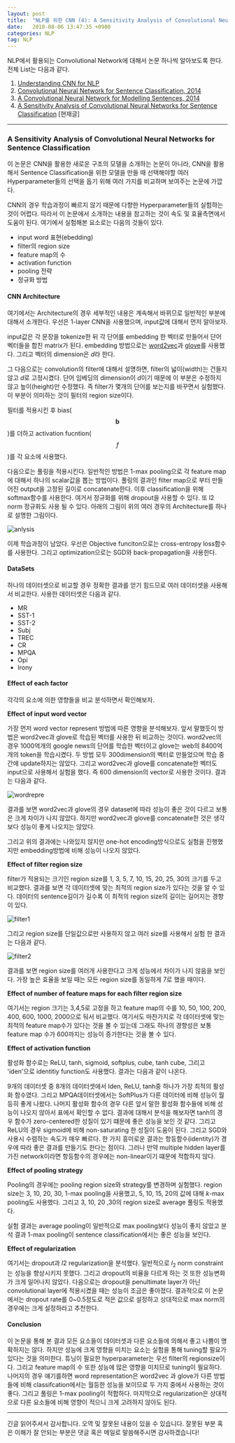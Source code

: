 ```yaml
---
layout: post
title:  "NLP를 위한 CNN (4): A Sensitivity Analysis of Convolutional Neural Networks for Sentence Classification"
date:   2018-08-06 13:47:35 +0900
categories: NLP
tag: NLP
---
```


NLP에서 활용되는 Convolutional Network에 대해서 논문 하나씩 알아보도록 한다. 전체 List는 다음과 같다.

1. [Understanding CNN for NLP](https://reniew.github.io/25/)
2. [Convolutional Neural Network for Sentence Classification, 2014](https://reniew.github.io/26/)
3. [A Convolutional Neural Network for Modelling Sentences, 2014](https://reniew.github.io/27/)
4. [A Sensitivity Analysis of Convolutional Neural Networks for Sentence Classification](https://reniew.github.io/28/) [현재글]

---

### A Sensitivity Analysis of Convolutional Neural Networks for Sentence Classification

이 논문은 CNN을 활용한 새로운 구조의 모델을 소개하는 논문이 아니라, CNN을 활용해서 Sentence Classification을 위한 모델을 만들 때 선택해야할 여러 Hyperparameter들의 선택을 돕기 위해 여러 가지를 비교하며 보여주는 논문에 가깝다.

CNN의 경우 학습과정이 빠르지 않기 때문에 다향한 Hyperparameter들의 실험하는 것이 어렵다. 따라서 이 논문에서 소개하는 내용을 참고하는 것이 속도 및 효율측면에서 도움이 된다. 여기에서 실험해본 요소로는 다음의 것들이 있다.

* input word 표현(ebedding)
* filter의 region size
* feature map의 수
* activation function
* pooling 전략
* 정규화 방법


#### CNN Architecture

여기에서는 Architecture의 경우 세부적인 내용은 계속해서 바뀌므로 일반적인 부분에 대해서 소개한다. 우선은 1-layer CNN을 사용했으며, input값에 대해서 먼저 알아보자.

input값은 각 문장을 tokenize한 뒤 각 단어를 embedding 한 벡터로 만들어서 단어 벡터들을 합친 matrix가 된다. embedding 방법으로는 [word2vec](https://reniew.github.io/21/)과 [glove](https://reniew.github.io/23/)를 사용했다. 그리고 벡터의 dimension은 $d$라 한다.

그 다음으로는 convolution의 filter에 대해서 설명하면, filter의 넓이(width)는 건들지 않고 $d$로 고정시켰다. 단어 임베딩의 dimension이 $d$이기 때문에 이 부분은 수정하지 않고 높이(height)만 수정했다. 즉 filter가 몇개의 단어를 보는지를 바꾸면서 실험했다. 이 부분이 의미하는 것이 필터의 region size이다.

필터를 적용시킨 후 bias($$\mathbf{b}$$)를 더하고 activation fucntion($$f$$)를 각 요소에 사용했다.

다음으로는 풀링을 적용시킨다. 일반적인 방법은 1-max pooling으로 각 feature map에 대해서 하나의 scalar값을 뽑는 방법이다. 풀링의 결과인 filter map으로 부터 만들어진 output을 고정된 길이로 concatenate한다. 이후 classification을 위해 softmax함수를 사용한다. 여거서 정규화를 위해 dropout을 사용할 수 있다. 또 l2 norm 정규화도 사용 될 수 있다. 아래의 그림이 위의 여러 경우의 Architecture를 하나로 설명한 그림이다.


![anlysis](https://i.imgur.com/2zeqaFH.jpg)

이제 학습과정이 남았다. 우선은 Objective funciton으로는 cross-entropy loss함수를 사용한다. 그리고 optimization으로는 SGD와 back-propagation을 사용한다.

#### DataSets

하나의 데이터셋으로 비교할 경우 정확한 결과를 얻기 힘드므로 여러 데이터셋을 사용해서 비교한다. 사용한 데이터셋은 다음과 같다.

* MR
* SST-1
* SST-2
* Subj
* TREC
* CR
* MPQA
* Opi
* Irony  

#### Effect of each factor

각각의 요소에 의한 영향들을 비교 분석하면서 확인해보자.

**Effect of input word vector**

가장 먼저 word vector represent 방법에 따른 영향을 분석해보자. 앞서 말했듯이 방법은 word2vec과 glove로 학습된 벡터를 사용한 뒤 비교하는 것이다. word2vec의 경우 1000억개의 google news의 단어를 학습한 벡터이고 glove는 web의 8400억개의 token을 학습시켰다. 두 방법 모두 300dimension의 벡터로 만들었으며 학습 중간에 update하지는 않았다. 그리고 word2vec과 glove를 concatenate한 벡터도 input으로 사용해서 실험을 했다. 즉 600 dimension의 vector로 사용한 것이다. 결과는 다음과 같다.

![wordrepre](https://i.imgur.com/Q6nVxgg.jpg)

결과를 보면 word2vec과 glove의 경우 dataset에 따라 성능이 좋은 것이 다르고 보통은 크게 차이가 나지 않았다. 하지만 word2vec과 glove를 concatenate한 것은 생각보다 성능이 좋게 나오지는 않았다.

그리고 위의 결과에는 나와있지 않지만 one-hot encoding방식으로도 실험을 진행했지만 embedding방법에 비해 성능이 나오지 않았다.

**Effect of filter region size**

filter가 적용되는 크기인 region size를 1, 3, 5, 7, 10, 15, 20, 25, 30의 크기를 두고 비교했다. 결과를 보면 각 데이터셋에 맞는 최적의 region size가 있다는 것을 알 수 있다. 데이터의 sentence길이가 길수록 이 최적의 region size의 길이는 길어지는 경향이 있다.

![filter1](https://i.imgur.com/eub1lhJ.jpg)

그리고 region size를 단일값으로만 사용하지 않고 여러 size를 사용해서 실험 한 결과는 다음과 같다.

![filter2](https://i.imgur.com/4jcFQC8.jpg)

결과를 보면 region size를 여러개 사용한다고 크게 성능에서 차이가 나지 않음을 보인다. 가장 높은 효율을 보일 때는 모든 region size를 동일하게 7로 했을 때이다.

**Effect of number of feature maps for each filter region size**

여기서는 region 크기는 3,4,5로 고정을 하고 feature map의 수를 10, 50, 100, 200, 400, 600, 1000, 2000으로 둬서 비교했다. 여기서도 마찬가지로 각 데이터셋에 맞는 최적의 feature map수가 있다는 것을 볼 수 있는데 그래도 하나의 경향성은 보통 feature map 수가 600까지는 성능이 증가한다는 것을 볼 수 있다.

**Effect of activation function**

활성화 함수로는 ReLU, tanh, sigmoid, softplus, cube, tanh cube, 그리고 'iden'으로 identitiy function도 사용했다. 결과는 다음과 같이 나온다.

9개의 데이터셋 중 8개의 데이터셋에서 Iden, ReLU, tanh중 하나가 가장 최적의 활성화 함수였다. 그리고 MPQA데이터셋에서는 SoftPlus가 다른 데이터에 비해 성능이 월등히 좋게 나왔다. 나머지 활성화 함수의 경우 다른 앞서 말한 활성화 함수들에 비해 성능이 나오지 않아서 표에서 확인할 수 없다. 결과에 대해서 분석을 해보자면 tanh의 경우 함수가 zero-centered한 성질이 있기 떄문에 좋은 성능을 보인 것 같다. 그리고 ReLU의 경우 sigmoid에 비해 non-saturating 한 성질이 도움이 된다. 그리고 SGD와 사용시 수렴하는 속도가 매우 빠르다. 한 가지 흥미로운 결과는 항등함수(identity)가 경우에 따라 좋은 결과를 만들기도 한다는 점이다. 그러나 만약 multiple hidden layer를 가진 network이라면 항등함수의 경우에는 non-linear이기 떄문에 적합하지 않다.

**Effect of pooling strategy**

Pooling의 경우에는 pooling region size와 strategy를 변경하며 실험했다. region size는 3, 10, 20, 30, 1-max pooling을 사용했고, 5, 10, 15, 20의 값에 대해 $k$-max pooling도 사용했다. 그리고 3, 10, 20 ,30의 region size로 average 풀링도 적용했다.

실험 결과는 average pooling이 일반적으로 max pooling보다 성능이 좋지 않았고 분석 결과 1-max pooling이 sentence classification에서는 좋은 성능을 보인다.

**Effect of regularization**

여기서는 dropout과 $l2$ regularization을 분석했다. 일반적으로 $l_2$ norm constraint는 성능을 향상시키지 못했다. 그리고 dropout의 비율을 다르게 하는 것 또한 성능변화가 크게 일어나지 않았다. 다음으로는 dropout을 penultimate layer가 아닌 convolutional layer에 적용시켰을 때는 성능이 조금은 좋아졌다. 결과적으로 이 논문에서는 dropout rate를 0~0.5정도로 적은 값으로 설정하고 상대적으로 max norm의 경우에는 크게 설정하라고 추천한다.


#### Conclusion

이 논문을 통해 본 결과 모든 요소들이 데이터셋과 다른 요소들에 의해서 좋고 나쁨이 명확하지는 않다. 하지만 성능에 크게 영향을 미치는 요소는 실험을 통해 tuning할 필요가 있다는 것을 의미한다. 튜닝이 필요한 hyperparameter는 우선 filter의 regionsize이다. 그리고 feature map의 수 또한 성능에 많은 영향을 미치므로 tuning이 필요하다. 나머지의 경우 얘기를하면 word representation은 word2vec 과 glove가 다른 방법들에 비해 classifcation에서는 월등한 성능을 보이므로 두 가지 중에서 사용하는 것이 좋다. 그리고 풀링은 1-max pooling이 적합하다. 마지막으로 regularization은 상대적으로 다른 요소들에 비해 영향이 적으니 크게 고려하지 않아도 된다.


---

긴글 읽어주셔서 감사합니다. 오역 및 잘못된 내용이 있을 수 있습니다. 잘못된 부분 혹은 이해가 잘 안되는 부분은 댓글 혹은 메일로 말씀해주시면 감사하겠습니다!
